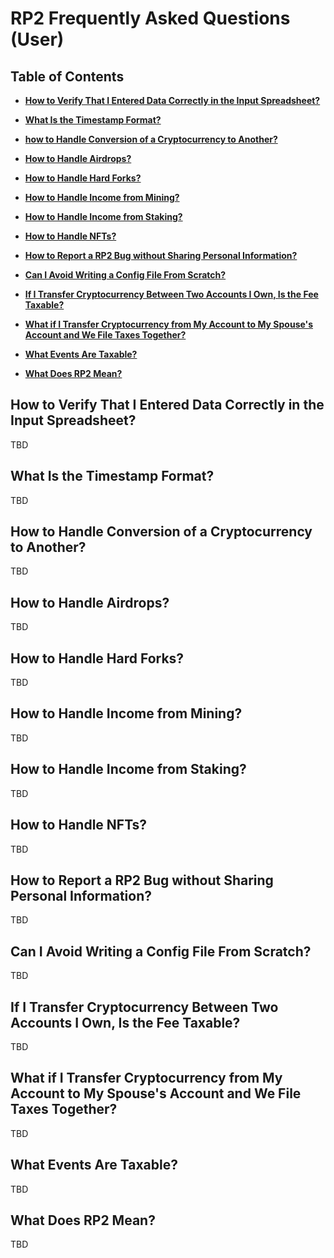 <!--- Copyright 2021 eprbell --->

<!--- Licensed under the Apache License, Version 2.0 (the "License"); --->
<!--- you may not use this file except in compliance with the License. --->
<!--- You may obtain a copy of the License at --->

<!---     http://www.apache.org/licenses/LICENSE-2.0 --->

<!--- Unless required by applicable law or agreed to in writing, software --->
<!--- distributed under the License is distributed on an "AS IS" BASIS, --->
<!--- WITHOUT WARRANTIES OR CONDITIONS OF ANY KIND, either express or implied. --->
<!--- See the License for the specific language governing permissions and --->
<!--- limitations under the License. --->

# RP2 Frequently Asked Questions (User)

## Table of Contents

* **[How to Verify That I Entered Data Correctly in the Input Spreadsheet?](#how-to-verify-that-i-entered-data-correctly-in-the-input-spreadsheet)**
* **[What Is the Timestamp Format?](#what-is-the-timestamp-format)**
* **[how to Handle Conversion of a Cryptocurrency to Another?](#how-to-handle-conversion-of-a-cryptocurrency-to-another)**
* **[How to Handle Airdrops?](#how-to-handle-airdrops)**
* **[How to Handle Hard Forks?](#how-to-handle-hard-forks)**
* **[How to Handle Income from Mining?](#how-to-handle-income-from-mining)**
* **[How to Handle Income from Staking?](#how-to-handle-income-from-staking)**
* **[How to Handle NFTs?](#how-to-handle-nfts)**

* **[How to Report a RP2 Bug without Sharing Personal Information?](#how-to-report-a-rp2-bug-without-sharing-personal-information)**

* **[Can I Avoid Writing a Config File From Scratch?](#can-i-avoid-writing-a-config-file-from-scratch)**

* **[If I Transfer Cryptocurrency Between Two Accounts I Own, Is the Fee Taxable?](#if-i-transfer-cryptocurrency-between-two-accounts-i-own-is-the-fee-taxable)**
* **[What if I Transfer Cryptocurrency from My Account to My Spouse's Account and We File Taxes Together?](#what-if-i-transfer-cryptocurrency-from-my-account-to-my-spouses-account-and-we-file-taxes-together)**
* **[What Events Are Taxable?](#what-events-are-taxable)**

* **[What Does RP2 Mean?](#what-does-rp2-mean)**

## How to Verify That I Entered Data Correctly in the Input Spreadsheet?
TBD

## What Is the Timestamp Format?
TBD

## How to Handle Conversion of a Cryptocurrency to Another?
TBD

## How to Handle Airdrops?
TBD

## How to Handle Hard Forks?
TBD

## How to Handle Income from Mining?
TBD

## How to Handle Income from Staking?
TBD

## How to Handle NFTs?
TBD

## How to Report a RP2 Bug without Sharing Personal Information?
TBD

## Can I Avoid Writing a Config File From Scratch?
TBD

## If I Transfer Cryptocurrency Between Two Accounts I Own, Is the Fee Taxable?
TBD

## What if I Transfer Cryptocurrency from My Account to My Spouse's Account and We File Taxes Together?
TBD

## What Events Are Taxable?
TBD

## What Does RP2 Mean?
TBD
